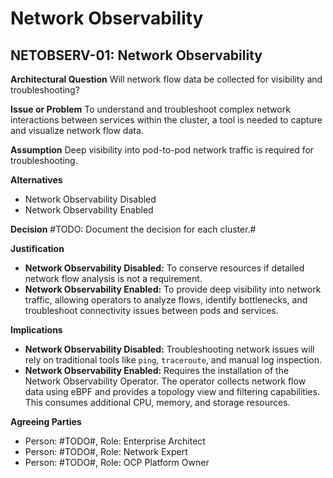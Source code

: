 # Network Observability

## NETOBSERV-01: Network Observability

**Architectural Question**
Will network flow data be collected for visibility and troubleshooting?

**Issue or Problem**
To understand and troubleshoot complex network interactions between services within the cluster, a tool is needed to capture and visualize network flow data.

**Assumption**
Deep visibility into pod-to-pod network traffic is required for troubleshooting.

**Alternatives**

- Network Observability Disabled
- Network Observability Enabled

**Decision**
#TODO: Document the decision for each cluster.#

**Justification**

- **Network Observability Disabled:** To conserve resources if detailed network flow analysis is not a requirement.
- **Network Observability Enabled:** To provide deep visibility into network traffic, allowing operators to analyze flows, identify bottlenecks, and troubleshoot connectivity issues between pods and services.

**Implications**

- **Network Observability Disabled:** Troubleshooting network issues will rely on traditional tools like `ping`, `traceroute`, and manual log inspection.
- **Network Observability Enabled:** Requires the installation of the Network Observability Operator. The operator collects network flow data using eBPF and provides a topology view and filtering capabilities. This consumes additional CPU, memory, and storage resources.

**Agreeing Parties**

- Person: #TODO#, Role: Enterprise Architect
- Person: #TODO#, Role: Network Expert
- Person: #TODO#, Role: OCP Platform Owner
